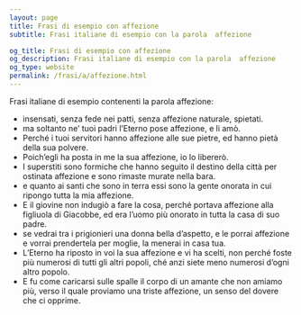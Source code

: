 ```yaml
---
layout: page
title: Frasi di esempio con affezione 
subtitle: Frasi italiane di esempio con la parola  affezione

og_title: Frasi di esempio con affezione 
og_description: Frasi italiane di esempio con la parola  affezione
og_type: website
permalink: /frasi/a/affezione.html
---
```


Frasi italiane di esempio contenenti la parola affezione:


- insensati, senza fede nei patti, senza affezione naturale, spietati.
- ma soltanto ne’ tuoi padri l’Eterno pose affezione, e li amò.
- Perché i tuoi servitori hanno affezione alle sue pietre, ed hanno pietà della sua polvere.
- Poich’egli ha posta in me la sua affezione, io lo libererò.
- I superstiti sono formiche che hanno seguito il destino della città per ostinata affezione e sono rimaste murate nella bara.
- e quanto ai santi che sono in terra essi sono la gente onorata in cui ripongo tutta la mia affezione.
- E il giovine non indugiò a fare la cosa, perché portava affezione alla figliuola di Giacobbe, ed era l’uomo più onorato in tutta la casa di suo padre.
- se vedrai tra i prigionieri una donna bella d’aspetto, e le porrai affezione e vorrai prendertela per moglie, la menerai in casa tua.
- L’Eterno ha riposto in voi la sua affezione e vi ha scelti, non perché foste più numerosi di tutti gli altri popoli, ché anzi siete meno numerosi d’ogni altro popolo.
- E fu come caricarsi sulle spalle il corpo di un amante che non amiamo più, verso il quale proviamo una triste affezione, un senso del dovere che ci opprime.
